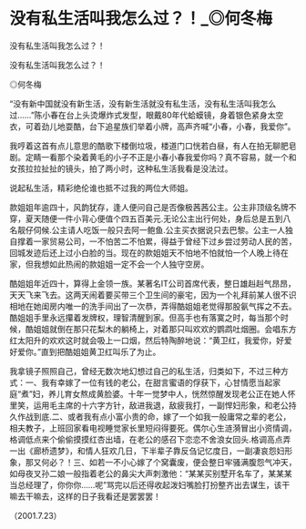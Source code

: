 # 没有私生活叫我怎么过？！_◎何冬梅

没有私生活叫我怎么过？！

没有私生活叫我怎么过？！

◎何冬梅

“没有新中国就没有新生活，没有新生活就没有私生活，没有私生活叫我怎么过……”陈小春在台上头烫爆炸式发型，眼戴80年代蛤蟆镜，身着银色紧身太空衣，可着劲儿地耍酷，台下追星族们举着小牌，高声齐喊“小春，小春，我爱你”。

我哼着这首有点儿意思的酷歌下楼倒垃圾，楼道门口恍若白昼，有人在拍无聊肥皂剧。定睛一看那个染着黄毛的小子不正是小春小春我爱你吗？真不容易，就一个和女孩拉拉扯扯的镜头，拍了两小时，这种私生活我看是没法过。

说起私生活，精彩绝伦谁也抵不过我的两位大师姐。

款姐姐年逾四十，风韵犹存，逢人便问自己是否像极茜茜公主。公主非顶级名牌不穿，夏天随便一件小背心便值个四五百美元.无论公主出行何处，身后总是五到八名靓仔伺候.公主请人吃饭一般只去阿一鲍鱼.公主买衣据说只去巴黎。公主一人独自撑着一家贸易公司，一不怕苦二不怕累，得益于曾经下过乡尝过劳动人民的苦，回城发迹后还上过小白脸的当。现在的款姐姐天不怕地不怕就怕一个人晚上待在家，但我想如此热闹的款姐姐一定不会一个人独守空房。

酷姐姐年近四十，算得上金领一族。某著名IT公司首席代表，整日雄赳赳气昂昂，天天飞来飞去。这两天闹着要买带三个卫生间的豪宅，因为一个礼拜前某人很不识相地在她闺房内唯一的洗手间出了一次恭，弄得酷姐姐老觉得那股氨气挥之不去。酷姐姐手里永远攥着发牌权，理智清醒到家。但高手也有落寞之时，每当那个时候，酷姐姐就倒在那只花梨木的躺椅上，对着那只叫欢欢的鹦鹉吐烟圈。会唱东方红太阳升的欢欢这时就会吸上一口烟，然后特陶醉地说：“黄卫红，我爱你，好爱好爱你。”直到把酷姐姐黄卫红叫乐了为止。

我拿镜子照照自己，曾经无数次地幻想过自己的私生活，归类如下，不过三种方式：一、我有幸嫁了一位有钱的老公，在甜言蜜语的俘获下，心甘情愿当起家庭“煮”妇，养儿育女熬成黄脸婆。十年一觉梦中人，恍然惊醒发现老公正在她人怀里笑，运用毛主席的十六字方针，敌进我退，敌疲我打，一副悍妇形象，和老公持久作战到底.二、或者我有点小富小贵的命，嫁了一个如我一般庸常之辈的老公，相夫教子，上班回家看电视睡觉家长里短闷得要死。偶尔心生涟漪冒出小资情调，格调低点来个偷偷摸摸红杏出墙，在老公的感召下恋恋不舍浪女回头.格调高点弄一出《廊桥遗梦》，和情人狂欢几日，下半辈子靠反刍记忆度日，一副凄哀怨妇形象，那又何必？！三、如若一不小心嫁了个窝囊废，便会整日牢骚满腹怨气冲天，如母夜叉孙二娘一般指着老公的鼻尖大声刺激他：“某某买别墅开名车了，某某某当总经理了，你你你……呢”骂完以后还得收起泼妇嘴脸打扮整齐出去谋生，该干嘛去干嘛去，这样的日子我看还是罢罢罢！

（2001.7.23）